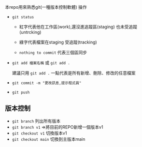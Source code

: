 本repo用來熟悉git(一種版本控制軟體) 操作

- `git status`

  - 紅字代表他在工作區(work),還沒進追蹤區(staging) 也未受追蹤(untrcking)

  - 綠字代表檔案在staging 受追蹤(tracking)

  - `nothing to commit` 代表三個區同步

- `git add 檔案名稱` 或 `git add .`
  
  建議只用 `git add .` 一點代表是所有新增、刪除、修改的任意檔案

- `git commit -m "更改訊息,提示程式員"`

- `git push`

## 版本控制

- `git branch` 列出所有版本
- `git branch v1` =>將目前的REPO新增一個版本v1
- `git checkout v1` 切換版本v1
- `git checkout main` 切換到主版本main

